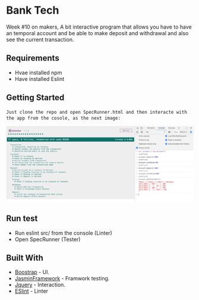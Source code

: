 # Bank Tech

Week #10 on makers, A bit interactive program that allows you have to have an temporal account
and be able to make deposit and withdrawal and also see the current transaction.

## Requirements
- Hvae installed npm
- Have installed Eslint

## Getting Started
```
Just clone the repo and open SpecRunner.html and then interacte with the app from the cosole, as the next image:
```
![Index](img/test.png)
## Run test

- Run eslint src/ from the console (Linter)
- Open SpecRunner (Tester)

## Built With

* [Boostrap](https://getbootstrap.com) - UI.
* [JasminFramework](https://jasmine.github.io) - Framwork testing.
* [Jquery](https://jquery.com/upgrade-guide/3.0/) - Interaction.
* [ESlint](https://eslint.org) - Linter

